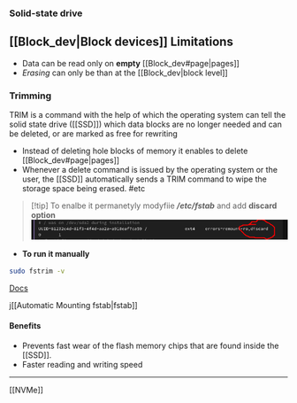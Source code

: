 ### Solid-state drive 


## [[Block_dev|Block devices]] Limitations
- Data can be read only on **empty** [[Block_dev#page|pages]]
- *Erasing* can only be than at the [[Block_dev|block level]] 

### Trimming
TRIM is a command with the help of which the operating system can tell the solid state drive ([[SSD]]) which data blocks are no longer needed and can be deleted, or are marked as free for rewriting
- Instead of deleting hole blocks of memory it enables to delete [[Block_dev#page|pages]]
- Whenever a delete command is issued by the operating system or the user, the [[SSD]] automatically sends a TRIM command to wipe the storage space being erased.
#etc 
>[!tip] To enalbe it permanetyly modyfiie
>***/etc/fstab*** and add **discard option**
>![Pasted_image_20240511151618.png](/static/Pasted_image_20240511151618.png)
	
- **To run it manually**
```bash
sudo fstrim -v 
```

[Docs](https://www.baeldung.com/linux/trim-ssd#2-modifying-theetcfstab-file) 

j[[Automatic Mounting fstab|fstab]]

#### Benefits
- Prevents fast wear of the flash memory chips that are found inside the [[SSD]].
- Faster reading and writing speed 

---


[[NVMe]]